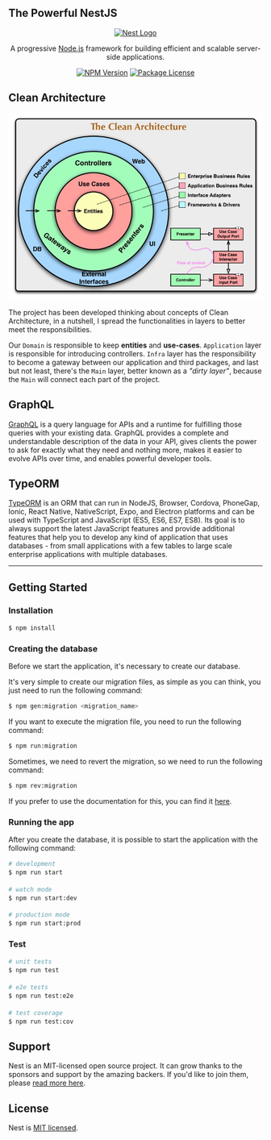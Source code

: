## The Powerful NestJS

<p align="center">
  <a href="http://nestjs.com/" target="blank"><img src="https://nestjs.com/img/logo_text.svg" width="320" alt="Nest Logo" /></a>
</p>

<p align="center">A progressive <a href="http://nodejs.org" target="_blank">Node.js</a> framework for building efficient and scalable server-side applications.</p>
<p align="center">
    <a href="https://www.npmjs.com/~nestjscore" target="_blank"><img src="https://img.shields.io/npm/v/@nestjs/core.svg" alt="NPM Version" /></a>
    <a href="https://www.npmjs.com/~nestjscore" target="_blank"><img src="https://img.shields.io/npm/l/@nestjs/core.svg" alt="Package License" /></a>
</p>
<!--[![Backers on Open Collective](https://opencollective.com/nest/backers/badge.svg)](https://opencollective.com/nest#backer)
[![Sponsors on Open Collective](https://opencollective.com/nest/sponsors/badge.svg)](https://opencollective.com/nest#sponsor)-->

## Clean Architecture

![alt text](./public/clean-architecture.jpg "Clean Architecture")

The project has been developed thinking about concepts of Clean Architecture,
in a nutshell, I spread the functionalities in layers to better meet the responsibilities.

Our `Domain` is responsible to keep **entities** and **use-cases**. `Application`
layer is responsible for introducing controllers. `Infra` layer has the responsibility
to become a gateway between our application and third packages, and last but not least,
there's the `Main` layer, better known as a _"dirty layer"_, because the `Main` will
connect each part of the project.

## GraphQL
[GraphQL](https://graphql.org/) is a query language for APIs and a runtime for fulfilling those queries with
your existing data. GraphQL provides a complete and understandable description of the data in your API, gives
clients the power to ask for exactly what they need and nothing more, makes it easier to evolve APIs over time,
and enables powerful developer tools.

## TypeORM
[TypeORM](https://typeorm.io/#/) is an ORM that can run in NodeJS, Browser, Cordova,
PhoneGap, Ionic, React Native, NativeScript, Expo, and Electron platforms and can be
used with TypeScript and JavaScript (ES5, ES6, ES7, ES8). Its goal is to always support
the latest JavaScript features and provide additional features that help you to
develop any kind of application that uses databases - from small applications with
a few tables to large scale enterprise applications with multiple databases.

___

## Getting Started
### Installation

```bash
$ npm install
```

### Creating the database

Before we start the application, it's necessary to create our database.

It's very simple to create our migration files, as simple as you can think, you just need to run
the following command:

```bash
$ npm gen:migration <migration_name>
```
If you want to execute the migration file, you need to run the following command:

```bash
$ npm run:migration
```

Sometimes, we need to revert the migration, so we need to run the following command:

```bash
$ npm rev:migration
```

If you prefer to use the documentation for this, you can find it [here](https://orkhan.gitbook.io/typeorm/docs/migrations).

### Running the app

After you create the database, it is possible to start the application with the following command:

```bash
# development
$ npm run start

# watch mode
$ npm run start:dev

# production mode
$ npm run start:prod
```

### Test

```bash
# unit tests
$ npm run test

# e2e tests
$ npm run test:e2e

# test coverage
$ npm run test:cov
```

## Support

Nest is an MIT-licensed open source project. It can grow thanks to the sponsors and support by the amazing backers.
If you'd like to join them, please [read more here](https://docs.nestjs.com/support).

## License

Nest is [MIT licensed](LICENSE).
